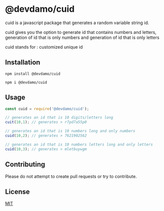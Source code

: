 # @devdamo/cuid

cuid is a javascript package that generates a random variable string id.

cuid gives you the option to generate id that contains numbers and letters,
generation of id that is only numbers and generation of id that is only letters

cuid stands for : customized unique id

## Installation

```
npm install @devdamo/cuid
```
```
npm i @devdamo/cuid
```

## Usage

```javascript
const cuid = require('@devdamo/cuid');

// generates an id that is 10 digits/letters long
cuit(10,1); // generates > r7pd7a55p0

// generates an id that is 10 numbers long and only numbers
cuid(10,2); // generates > 7621902562

// generates an id that is 10 numbers letters long and only letters
cuid(10,3); // generates > mletbuywgm
```

## Contributing
Please do not attempt to create pull requests or try to contribute.

## License
[MIT](https://choosealicense.com/licenses/mit/)